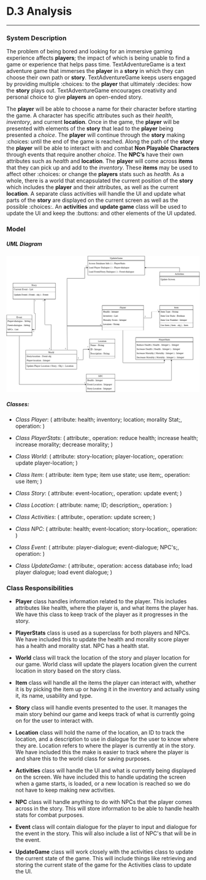 # D.3 Analysis
---

### System Description
  The problem of being bored and looking for an immersive gaming experience affects **players**; 
  the impact of which is being unable to find a game or experience that helps pass time. 
  TextAdventureGame is a text adventure game that immerses the **player** in a **story** in which 
  they can choose their own path or **story**. TextAdventureGame keeps users engaged by providing multiple 
  :choices: to the **player** that ultimately :decides: how the **story** plays out. TextAdventureGame encourages 
  creativity and personal choice to give **players** an open-ended story.
  
  The **player** will be able to choose a name for their character before starting the game. 
  A character has specific attributes such as their *health*, *inventory*, and current **location**. 
  Once in the game, the **player** will be presented with elements of the **story** that lead to the **player** 
  being presented a *choice*. The **player** will continue through the **story** making :choices: until the end 
  of the game is reached. Along the path of the **story** the **player** will be able to interact with and combat 
  **Non Playable Characters** through events that require another *choice*. The **NPC’s** have their own attributes 
  such as *health* and **location**. The **player** will come across **items** that they can pick up and add to the
  *inventory*. These **items** may be used to affect other :choices: or change the **players** stats such as *health*.
  As a whole, there is a world that encapsulated the current position of the **story** which includes the 
  **player** and their attributes, as well as the current **location**. A separate class activities will handle the UI 
  and update what parts of the **story** are displayed on the current screen as well as the possible :choices:. 
  An **activities** and **update game** class will be used to update the UI and keep the :buttons: and other elements of
  the UI updated. 
  
### Model

  ##### UML Diagram

  ![UML Diagram](/Deliverables/UMLDiagram.png)

  
  ##### Classes:
  - *Class Player*: ( attribute: health; inventory; location; morality Stat;, operation: )
  
  - *Class PlayerStats*: ( attribute:, operation: reduce health; increase health; increase morality; decrease morality; ) 
  
  - *Class World*: ( attribute: story-location; player-location;, operation: update player-location; )
  
  - *Class Item*: ( attribute: item type; item use state; use item;, operation: use item; )
  
  - *Class Story*: ( attribute: event-location;, operation: update event; )
  
  - *Class Location*: ( attribute: name; ID; description;, operation: )
  
  - *Class Activities*: ( attribute:, operation: update screen; )
  
  - *Class NPC*: ( attribute: health; event-location; story-location;, operation: )
  
  - *Class Event*: ( attribute: player-dialogue; event-dialogue; NPC's;, operation: )
  
  - *Class UpdateGame*: ( attribute:, operation: access database info; load player dialogue; load event dialogue; )


### Class Responsibilities
  + **Player** class handles information related to the player. This includes attributes like health, 
  where the player is, and what items the player has. We have this class to keep track of the player as it progresses in the story.

  + **PlayerStats** class is used as a superclass for both players and NPCs. We have included this to update the health and morality score 
  player has a health and morality stat. NPC has a health stat.

  + **World** class will track the location of the story and player location for our game. World class will update the players location given the current location in story based on the story class.

  + **Item** class will handle all the items the player can interact with, whether it is by picking the item up 
  or having it in the inventory and actually using it, its name, usability and type.

  + **Story** class will handle events presented to the user. It manages the main story behind our game and keeps track of what is currently going on for the user to interact with.

  + **Location** class will hold the name of the location, an ID to track the location, and a description to use in dialogue for the user to know where they are. Location refers to where the 
  player is currently at in the story. We have included this the make is easier to track where the player 
  is and share this to the world class for saving purposes.

  + **Activities** class will handle the UI and what is currently being displayed on the screen. We have included 
  this to handle updating the screen when a game starts, is loaded, or a new location is reached so we do not have to keep making new activities.

  + **NPC** class will handle anything to do with NPCs that the player comes across in the story. 
  This will store information to be able to handle health stats for combat purposes.

  + **Event** class will contain dialogue for the player to input and dialogue for the event in the story. This will also include a list of NPC's that will be in the event.

  + **UpdateGame** class will work closely with the activities class to update the current state of the game. 
  This will include things like retrieving and storing the current state of the game for the Activities class to update the UI.
 


